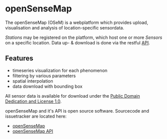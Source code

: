 # openSenseMap

The openSenseMap (OSeM) is a webplatform which provides upload, visualisation and analysis of location-specific sensordata.

*Stations* may be registered on the platform, which host one or more *Sensors* on a specific location.
Data up- & download is done via the restful [API](osem_api.md).

## Features
- timeseries visualization for each phenomenon
- filtering by various parameters
- spatial interpolation
- data download with bounding box

All sensor data is available for download under the [Public Domain Dedication and License 1.0](http://opendatacommons.org/licenses/pddl/summary/).

openSenseMap and it's API is open source software.
Sourcecode and issuetracker are located here:
* [openSenseMap](https://github.com/sensebox/OpenSenseMap)
* [openSenseMap API](https://github.com/sensebox/OpenSenseMap-API)
